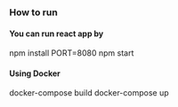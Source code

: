 ### How to run

#### You can run react app by
npm install
PORT=8080 npm start

#### Using Docker

docker-compose build
docker-compose up
